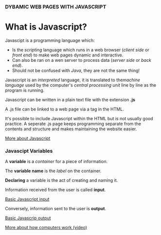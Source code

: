 ### DYBAMIC WEB PAGES WITH JAVASCRIPT

# What is Javascript?

Javascipt is a programming language which:

+ Is the *scripting* language which runs in a web browser (*client side* or *front end*) to make web pages dynamic and interactive.
+ Can also be ran on a wen server to process data (*server side* or *back end*).
+ Should not be confused with *Java*, they are not the same thing!

Javascript is an *interpreted* language, it is translated to the*machine language* used by the computer's *central processing unit* 
line by line as the program is running.

Javascript can be written in a plain text file with the extension **.js**  

A .js file can be linked to a web page via a <link> tag in the HTML.  

It's possible to include Javascript within the HTML but is not usually good practice. 
A seperate .js page keeps programming separate from the contents and structure and makes maintaining the website easier.


[More about Javascript](https://developer.mozilla.org/en-US/docs/Web/JavaScript)


### Javascipt Variables

A **variable** is a *container* for a piece of information.  

The **variable name** is the *label* on the container.

**Declaring** a variable is the act of creating and naming it.

Information received from the user is called **input**.

[Basic Javascript input](https://code-maven.com/javascript-input-with-prompt-and-confirm)

Conversely, information sent to the user is **output**.

[Basic Javascrip output](https://code-maven.com/introduction-to-javascript)


[More about how computers work (video)](https://www.youtube.com/playlist?list=PLzdnOPI1iJNcsRwJhvksEo1tJqjIqWbN-)
